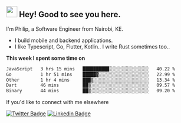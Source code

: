 <h2><img src="https://slackmojis.com/emojis/3643-cool-doge/download" width="30"/> Hey! Good to see you here.</h2>

<p>I'm Philip, a Software Engineer from Nairobi, KE. 

- I build mobile and backend applications.
- I like Typescript, Go, Flutter, Kotlin.. I write Rust sometimes too..</p>

**This week I spent some time on**
<!--START_SECTION:waka-->

```txt
JavaScript   3 hrs 15 mins   ██████████░░░░░░░░░░░░░░░   40.22 %
Go           1 hr 51 mins    █████▓░░░░░░░░░░░░░░░░░░░   22.99 %
Other        1 hr 4 mins     ███▒░░░░░░░░░░░░░░░░░░░░░   13.34 %
Dart         46 mins         ██▒░░░░░░░░░░░░░░░░░░░░░░   09.57 %
Binary       44 mins         ██▒░░░░░░░░░░░░░░░░░░░░░░   09.20 %
```

<!--END_SECTION:waka-->

If you'd like to connect with me elsewhere

[![Twitter Badge](https://img.shields.io/badge/-Twitter-1ca0f1?style=flat-square&labelColor=1ca0f1&logo=twitter&logoColor=white&link=https://twitter.com/_diogorodrigues)](https://twitter.com/kimathiphil)  [![Linkedin Badge](https://img.shields.io/badge/-LinkedIn-blue?style=flat-square&logo=Linkedin&logoColor=white&link=https://www.linkedin.com/in/philip-kimathi-2604a9114/)](https://www.linkedin.com/in/philip-kimathi-2604a9114/)
